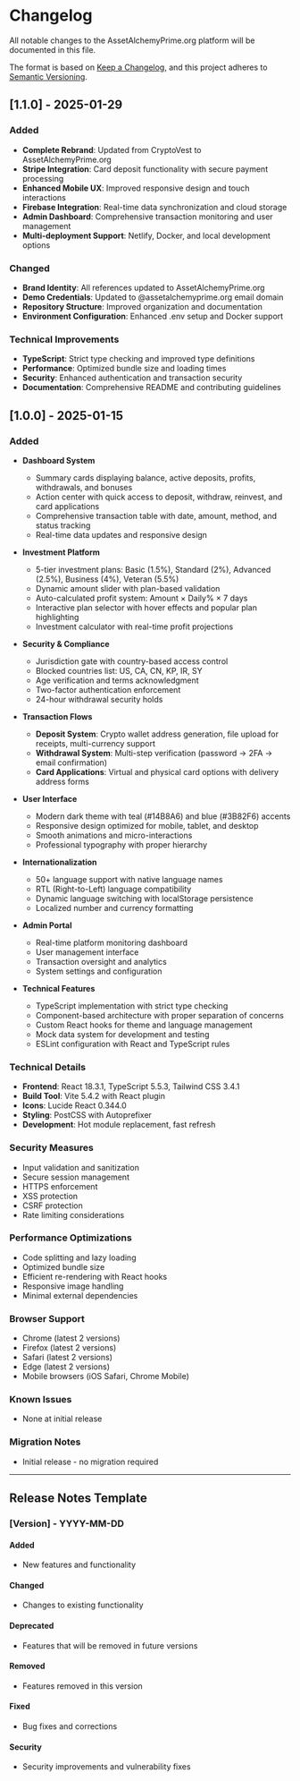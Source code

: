 # Changelog

All notable changes to the AssetAlchemyPrime.org platform will be documented in this file.

The format is based on [Keep a Changelog](https://keepachangelog.com/en/1.0.0/),
and this project adheres to [Semantic Versioning](https://semver.org/spec/v2.0.0.html).

## [1.1.0] - 2025-01-29

### Added
- **Complete Rebrand**: Updated from CryptoVest to AssetAlchemyPrime.org
- **Stripe Integration**: Card deposit functionality with secure payment processing
- **Enhanced Mobile UX**: Improved responsive design and touch interactions
- **Firebase Integration**: Real-time data synchronization and cloud storage
- **Admin Dashboard**: Comprehensive transaction monitoring and user management
- **Multi-deployment Support**: Netlify, Docker, and local development options

### Changed
- **Brand Identity**: All references updated to AssetAlchemyPrime.org
- **Demo Credentials**: Updated to @assetalchemyprime.org email domain
- **Repository Structure**: Improved organization and documentation
- **Environment Configuration**: Enhanced .env setup and Docker support

### Technical Improvements
- **TypeScript**: Strict type checking and improved type definitions
- **Performance**: Optimized bundle size and loading times
- **Security**: Enhanced authentication and transaction security
- **Documentation**: Comprehensive README and contributing guidelines

## [1.0.0] - 2025-01-15

### Added
- **Dashboard System**
  - Summary cards displaying balance, active deposits, profits, withdrawals, and bonuses
  - Action center with quick access to deposit, withdraw, reinvest, and card applications
  - Comprehensive transaction table with date, amount, method, and status tracking
  - Real-time data updates and responsive design

- **Investment Platform**
  - 5-tier investment plans: Basic (1.5%), Standard (2%), Advanced (2.5%), Business (4%), Veteran (5.5%)
  - Dynamic amount slider with plan-based validation
  - Auto-calculated profit system: Amount × Daily% × 7 days
  - Interactive plan selector with hover effects and popular plan highlighting
  - Investment calculator with real-time profit projections

- **Security & Compliance**
  - Jurisdiction gate with country-based access control
  - Blocked countries list: US, CA, CN, KP, IR, SY
  - Age verification and terms acknowledgment
  - Two-factor authentication enforcement
  - 24-hour withdrawal security holds

- **Transaction Flows**
  - **Deposit System**: Crypto wallet address generation, file upload for receipts, multi-currency support
  - **Withdrawal System**: Multi-step verification (password → 2FA → email confirmation)
  - **Card Applications**: Virtual and physical card options with delivery address forms

- **User Interface**
  - Modern dark theme with teal (#14B8A6) and blue (#3B82F6) accents
  - Responsive design optimized for mobile, tablet, and desktop
  - Smooth animations and micro-interactions
  - Professional typography with proper hierarchy

- **Internationalization**
  - 50+ language support with native language names
  - RTL (Right-to-Left) language compatibility
  - Dynamic language switching with localStorage persistence
  - Localized number and currency formatting

- **Admin Portal**
  - Real-time platform monitoring dashboard
  - User management interface
  - Transaction oversight and analytics
  - System settings and configuration

- **Technical Features**
  - TypeScript implementation with strict type checking
  - Component-based architecture with proper separation of concerns
  - Custom React hooks for theme and language management
  - Mock data system for development and testing
  - ESLint configuration with React and TypeScript rules

### Technical Details
- **Frontend**: React 18.3.1, TypeScript 5.5.3, Tailwind CSS 3.4.1
- **Build Tool**: Vite 5.4.2 with React plugin
- **Icons**: Lucide React 0.344.0
- **Styling**: PostCSS with Autoprefixer
- **Development**: Hot module replacement, fast refresh

### Security Measures
- Input validation and sanitization
- Secure session management
- HTTPS enforcement
- XSS protection
- CSRF protection
- Rate limiting considerations

### Performance Optimizations
- Code splitting and lazy loading
- Optimized bundle size
- Efficient re-rendering with React hooks
- Responsive image handling
- Minimal external dependencies

### Browser Support
- Chrome (latest 2 versions)
- Firefox (latest 2 versions)
- Safari (latest 2 versions)
- Edge (latest 2 versions)
- Mobile browsers (iOS Safari, Chrome Mobile)

### Known Issues
- None at initial release

### Migration Notes
- Initial release - no migration required

---

## Release Notes Template

### [Version] - YYYY-MM-DD

#### Added
- New features and functionality

#### Changed
- Changes to existing functionality

#### Deprecated
- Features that will be removed in future versions

#### Removed
- Features removed in this version

#### Fixed
- Bug fixes and corrections

#### Security
- Security improvements and vulnerability fixes